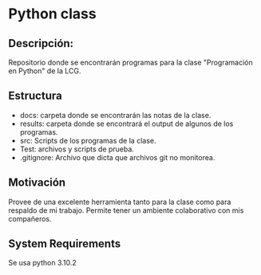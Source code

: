 # Python class
## Descripción: 
Repositorio donde se encontrarán programas para la clase "Programación en Python" de la LCG. 
## Estructura
- docs: carpeta donde se encontrarán las notas de la clase. 
- results: carpeta donde se encontrará el output de algunos de los programas. 
- src: Scripts de los programas de la clase. 
- Test: archivos y scripts de prueba. 
- .gitignore: Archivo que dicta que archivos git no monitorea. 
## Motivación
Provee de una excelente herramienta tanto para la clase como para respaldo de mi trabajo. 
Permite tener un ambiente colaborativo con mis compañeros. 
## System Requirements
Se usa python 3.10.2